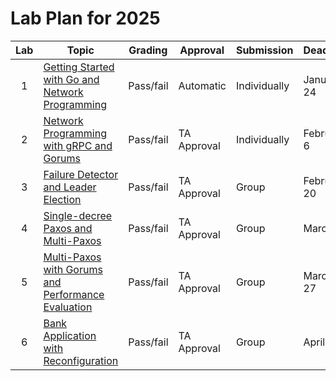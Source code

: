 # Lab Plan for 2025

| Lab | Topic                                                     | Grading          | Approval             | Submission              | Deadline          |
|:---:|-----------------------------------------------------------|------------------|----------------------|-------------------------|-------------------|
| 1 | [Getting Started with Go and Network Programming][1] | Pass/fail | Automatic | Individually | January 24 |
| 2 | [Network Programming with gRPC and Gorums][2] | Pass/fail | TA Approval | Individually | February 6 |
| 3 | [Failure Detector and Leader Election][3] | Pass/fail | TA Approval | Group | February 20 |
| 4 | [Single-decree Paxos and Multi-Paxos][4] | Pass/fail | TA Approval | Group | March 6 |
| 5 | [Multi-Paxos with Gorums and Performance Evaluation][5] | Pass/fail | TA Approval | Group | March 27 |
| 6 | [Bank Application with Reconfiguration][6] | Pass/fail | TA Approval | Group | April 10 |

[1]: https://github.com/dat520-2025/assignments/tree/main/lab1
[2]: https://github.com/dat520-2025/assignments/tree/main/lab2
[3]: https://github.com/dat520-2025/assignments/tree/main/lab3
[4]: https://github.com/dat520-2025/assignments/tree/main/lab4
[5]: https://github.com/dat520-2025/assignments/tree/main/lab5
[6]: https://github.com/dat520-2025/assignments/tree/main/lab6
